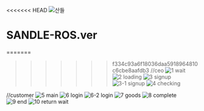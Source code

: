 <<<<<<< HEAD
![산들](https://github.com/hyerin1105/SANDLE-ROS.ver/assets/64074770/d990ff1c-045f-45c6-9f67-fa38db30781c)




# SANDLE-ROS.ver
=======
>>>>>>> f334c93a6f18036daa5918964810c6cbe8aafdb3
//ceo
![1  wait](https://github.com/hyerin1105/SANDLE-ROS.ver/assets/64074770/4fef9dd2-6a14-4f0e-8288-3c366b8b7fe3)
![2  loading](https://github.com/hyerin1105/SANDLE-ROS.ver/assets/64074770/cf275f88-0c16-4a62-8372-d64c447a1203)
![3  signup](https://github.com/hyerin1105/SANDLE-ROS.ver/assets/64074770/f0c08bea-98ec-4c30-a92b-21a83a02e8c6)
![3-1  signup](https://github.com/hyerin1105/SANDLE-ROS.ver/assets/64074770/0e06def8-9bee-4ebf-bd83-8bb670a103d9)
![4  checking](https://github.com/hyerin1105/SANDLE-ROS.ver/assets/64074770/d663ca71-8193-4aa3-aa9c-69a09a7d170d)

//customer
![5  main](https://github.com/hyerin1105/SANDLE-ROS.ver/assets/64074770/3a901522-00bd-49a9-b2e0-dc9270cb7de1)
![6  login](https://github.com/hyerin1105/SANDLE-ROS.ver/assets/64074770/ceca1af7-900c-4267-97bc-5ad67b3c00a0)
![6-2  login](https://github.com/hyerin1105/SANDLE-ROS.ver/assets/64074770/bd20ebd7-6895-4f0e-b63e-17c6bad90bc4)
![7  goods](https://github.com/hyerin1105/SANDLE-ROS.ver/assets/64074770/c3d99449-c26d-474d-a418-290423f185cd)
![8  complete](https://github.com/hyerin1105/SANDLE-ROS.ver/assets/64074770/b920c719-e664-4c84-8f91-a904364c0e2f)
![9  end](https://github.com/hyerin1105/SANDLE-ROS.ver/assets/64074770/56a68e91-4ed6-4246-ad4c-329285a7f689)
![10  return wait](https://github.com/hyerin1105/SANDLE-ROS.ver/assets/64074770/c52e1c61-269b-4151-b2f0-b2e6bfeb5b12)
